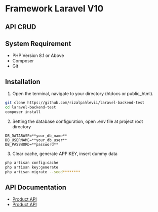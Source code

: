 <h1>Framework Laravel V10</h1>

## API CRUD

## System Requirement

- PHP Version 8.1 or Above
- Composer
- Git

## Installation

1. Open the terminal, navigate to your directory (htdocs or public_html).

```bash
git clone https://github.com/rizalpahlevii/laravel-backend-test
cd laravel-backend-test
composer install
```

2. Setting the database configuration, open .env file at project root directory

```
DB_DATABASE=**your_db_name**
DB_USERNAME=**your_db_user**
DB_PASSWORD=**password**
```

3. Clear cache, generate APP KEY, insert dummy data

```bash
php artisan config:cache
php artisan key:generate
php artisan migrate --seed********
```

## API Documentation

- <a href="docs/product.md">Product API</a>
- <a href="docs/product.md">Product API</a>
